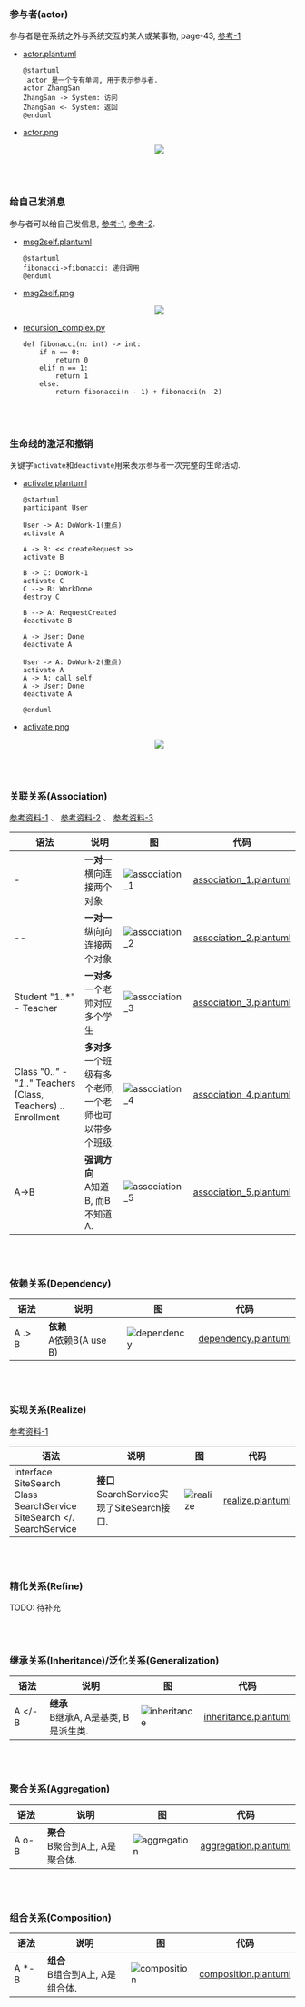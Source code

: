 ### 参与者(actor)
参与者是在系统之外与系统交互的某人或某事物, page-43, [参考-1](https://plantuml.com/zh/sequence-diagram#5d2ed256d73a7298)  
- [actor.plantuml](plant_umls/actor.plantuml)
  ```plantuml
  @startuml
  'actor 是一个专有单词, 用于表示参与者. 
  actor ZhangSan
  ZhangSan -> System: 访问
  ZhangSan <- System: 返回
  @enduml
  ```
- [actor.png](plant_umls/actor.png)
  <p align="center">
    <img src="plant_umls/actor.png">
  </p>

&nbsp;  
&nbsp;  
### 给自己发消息  
参与者可以给自己发信息, [参考-1](), [参考-2](https://forum.plantuml.net/6180/message-displayed-standard-immediately-before-deactivate).   

- [msg2self.plantuml](plant_umls/msg2self.plantuml)
  ```plantuml
  @startuml
  fibonacci->fibonacci: 递归调用
  @enduml
  ```

- [msg2self.png](plant_umls/msg2self.png)  
  <p align="center">
    <img src="plant_umls/msg2self.png">
  </p>


- [recursion_complex.py](../algorithms/wz-course/essence/recursion_complex.py#L7)  
  ```python3
  def fibonacci(n: int) -> int:
      if n == 0:
          return 0
      elif n == 1:
          return 1
      else:
          return fibonacci(n - 1) + fibonacci(n -2)
  ```

&nbsp;  
&nbsp;  
### 生命线的激活和撤销  
关键字`activate`和`deactivate`用来表示`参与者`一次完整的生命活动.  
- [activate.plantuml](plant_umls/activate.plantuml)
  ```plantuml
  @startuml
  participant User

  User -> A: DoWork-1(重点)
  activate A

  A -> B: << createRequest >>
  activate B

  B -> C: DoWork-1
  activate C
  C --> B: WorkDone
  destroy C

  B --> A: RequestCreated
  deactivate B

  A -> User: Done
  deactivate A

  User -> A: DoWork-2(重点)
  activate A
  A -> A: call self
  A -> User: Done
  deactivate A

  @enduml
  ```
- [activate.png](plant_umls/activate.png)  
  <p align="center">
    <img src="plant_umls/activate.png">
  </p>


&nbsp;  
&nbsp;  
### 关联关系(Association)  
[参考资料-1](https://plantuml.com/zh/class-diagram) 、
[参考资料-2](https://creately.com/blog/diagrams/class-diagram-relationships/) 、
[参考资料-3](https://forum.plantuml.net/8022/how-to-make-the-horizontal-line-longer)  

|语法|说明|图|代码|
|---|---|---|---|
|-|**一对一** <br />横向连接两个对象|![association_1](plant_umls/association_1.png)|[association_1.plantuml](plant_umls/association_1.plantuml)|
|--|**一对一** <br />纵向向连接两个对象|![association_2](plant_umls/association_2.png)|[association_2.plantuml](plant_umls/association_2.plantuml)|
|Student "1..*" -  Teacher|**一对多** <br />一个老师对应多个学生|![association_3](plant_umls/association_3.png)|[association_3.plantuml](plant_umls/association_3.plantuml)|
|Class "0..*" - "1..*" Teachers <br />(Class, Teachers) .. Enrollment|**多对多** <br />一个班级有多个老师, <br />一个老师也可以带多个班级. |![association_4](plant_umls/association_4.png)|[association_4.plantuml](plant_umls/association_4.plantuml)|
|A->B|**强调方向** <br />A知道B, 而B不知道A. |![association_5](plant_umls/association_5.png)|[association_5.plantuml](plant_umls/association_5.plantuml)|


&nbsp;  
&nbsp;  
### 依赖关系(Dependency)  
|语法|说明|图|代码|
|---|---|---|---|
|A .> B|**依赖** <br /> A依赖B(A use B)|![dependency](plant_umls/dependency.png)|[dependency.plantuml](plant_umls/dependency.plantuml)|

&nbsp;  
&nbsp;  
### 实现关系(Realize)
[参考资料-1](https://www.uml-diagrams.org/realization.html)  

|语法|说明|图|代码|
|---|---|---|---|
|interface SiteSearch <br />Class SearchService <br /> SiteSearch </. SearchService|**接口** <br /> SearchService实现了SiteSearch接口.|![realize](plant_umls/realize.png)|[realize.plantuml](plant_umls/realize.plantuml)|


&nbsp;  
&nbsp;  
### 精化关系(Refine)
TODO: 待补充


&nbsp;  
&nbsp;  
### 继承关系(Inheritance)/泛化关系(Generalization)
|语法|说明|图|代码|
|---|---|---|---|
|A </- B|**继承** <br /> B继承A, A是基类, B是派生类.|![inheritance](plant_umls/inheritance.png)|[inheritance.plantuml](plant_umls/inheritance.plantuml)|


&nbsp;  
&nbsp;  
### 聚合关系(Aggregation)
|语法|说明|图|代码|
|---|---|---|---|
|A o- B|**聚合** <br />B聚合到A上, A是聚合体. |![aggregation](plant_umls/aggregation.png)|[aggregation.plantuml](plant_umls/aggregation.plantuml)|


&nbsp;  
&nbsp;  
### 组合关系(Composition)
|语法|说明|图|代码|
|---|---|---|---|
|A *- B|**组合** <br />B组合到A上, A是组合体. |![composition](plant_umls/composition.png)|[composition.plantuml](plant_umls/composition.plantuml)|


